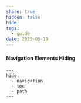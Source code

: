 ```yaml
---
share: true
hidden: false
hide: 
tags:
  - guide
date: 2025-05-19
---
```


#### Navigation Elements Hiding

```
---
hide:
  - navigation
  - toc
  - path
---
```
